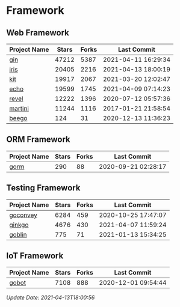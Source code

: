 # Framework

## Web Framework
| Project Name | Stars | Forks | Last Commit |
| ------------ | ----- | ----- | ----------- |
| [gin](https://github.com/gin-gonic/gin) | 47212 | 5387 | 2021-04-11 16:29:34 |
| [iris](https://github.com/kataras/iris) | 20405 | 2216 | 2021-04-13 18:00:19 |
| [kit](https://github.com/go-kit/kit) | 19917 | 2067 | 2021-03-20 12:02:47 |
| [echo](https://github.com/labstack/echo) | 19599 | 1745 | 2021-04-09 07:14:23 |
| [revel](https://github.com/revel/revel) | 12222 | 1396 | 2020-07-12 05:57:36 |
| [martini](https://github.com/go-martini/martini) | 11244 | 1116 | 2017-01-21 21:58:54 |
| [beego](https://github.com/astaxie/beego) | 124 | 31 | 2020-12-13 11:36:23 |

## ORM Framework
| Project Name | Stars | Forks | Last Commit |
| ------------ | ----- | ----- | ----------- |
| [gorm](https://github.com/jinzhu/gorm) | 290 | 88 | 2020-09-21 02:28:17 |

## Testing Framework
| Project Name | Stars | Forks | Last Commit |
| ------------ | ----- | ----- | ----------- |
| [goconvey](https://github.com/smartystreets/goconvey) | 6284 | 459 | 2020-10-25 17:47:07 |
| [ginkgo](https://github.com/onsi/ginkgo) | 4676 | 430 | 2021-04-07 11:59:24 |
| [goblin](https://github.com/franela/goblin) | 775 | 71 | 2021-01-13 15:34:25 |

## IoT Framework
| Project Name | Stars | Forks | Last Commit |
| ------------ | ----- | ----- | ----------- |
| [gobot](https://github.com/hybridgroup/gobot) | 7108 | 888 | 2020-12-01 09:54:44 |

*Update Date: 2021-04-13T18:00:56*